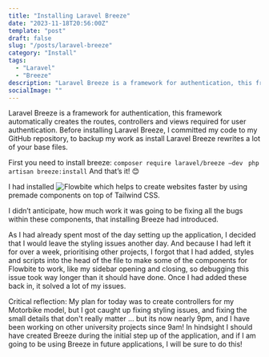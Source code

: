 ```yaml
---
title: "Installing Laravel Breeze"
date: "2023-11-18T20:56:00Z"
template: "post"
draft: false
slug: "/posts/laravel-breeze"
category: "Install"
tags:
  - "Laravel"
  - "Breeze"
description: "Laravel Breeze is a framework for authentication, this framework automatically creates the routes, controllers and views required for user authentication."
socialImage: ""
---
```


Laravel Breeze is a framework for authentication, this framework automatically creates the routes, controllers and views required for user authentication.
Before installing Laravel Breeze, I committed my code to my GitHub repository, to backup my work as install Laravel Breeze rewrites a lot of your base files.

First you need to install breeze:
`composer require laravel/breeze –dev`
` php artisan breeze:install`
And that’s it! 😊


I had installed ![Flowbite](https://flowbite.com/) which helps to create websites faster by using premade components on top of Tailwind CSS.

I didn’t anticipate, how much work it was going to be fixing all the bugs within these components, that installing Breeze had introduced.

As I had already spent most of the day setting up the application, I decided that I would leave the styling issues another day. And because I had left it for over a week, prioritising other projects, I forgot that I had added, styles and scripts into the head of the file to make some of the components for Flowbite to work, like my sidebar opening and closing, so debugging this issue took way longer than it should have done.  Once I had added these back in, it solved a lot of my issues.

Critical reflection: My plan for today was to create controllers for my Motorbike model, but I got caught up fixing styling issues, and fixing the small details that don't really matter ... but its now nearly 9pm, and I have been working on other university projects since 9am!  In hindsight I should have created Breeze during the initial step up of the application, and if I am going to be using Breeze in future applications, I will be sure to do this!

